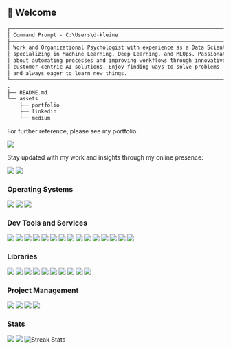## 👋 Welcome

```markdown
┌──────────────────────────────────────────────────────────────────────────────┐
│ Command Prompt - C:\Users\d-kleine                                           │
├──────────────────────────────────────────────────────────────────────────────┤
│ Work and Organizational Psychologist with experience as a Data Scientist     │
│ specializing in Machine Learning, Deep Learning, and MLOps. Passionate       │
│ about automating processes and improving workflows through innovative,       │
│ customer-centric AI solutions. Enjoy finding ways to solve problems          │
│ and always eager to learn new things.                                        │
└──────────────────────────────────────────────────────────────────────────────┘
.
├── README.md
└── assets
    ├── portfolio
    ├── linkedin
    └── medium
```

For further reference, please see my portfolio:

<a href="https://d-kleine.github.io/"><img src="https://img.shields.io/badge/Portfolio-black?style=plastic&logo=github&logoColor=white"/></a>

Stay updated with my work and insights through my online presence:

<a href="https://www.linkedin.com/in/d-kleine"><img src="https://img.shields.io/badge/LinkedIn-grey?style=social&logo=linkedin&logoColor=blue"/></a> <a href="https://medium.com/@dkleine"> <img src="https://img.shields.io/badge/Medium-grey?style=social&logo=medium"/></a>

### Operating Systems

<img src="https://img.shields.io/badge/Windows-grey?style=for-the-badge&logo=windows&logoColor=blue"/> <img src="https://img.shields.io/badge/WSL-grey?style=for-the-badge&logo=linux"/> <img src="https://img.shields.io/badge/Ubuntu-grey?style=for-the-badge&logo=ubuntu"/>

### Dev Tools and Services

<img src="https://img.shields.io/badge/python-grey?style=for-the-badge&logo=python"/> <img src="https://img.shields.io/badge/jupyter-grey?style=for-the-badge&logo=jupyter"/> <img src="https://img.shields.io/badge/sqlite-grey?style=for-the-badge&logo=sqlite&logoColor=blue"/> <img src="https://img.shields.io/badge/docker-grey?style=for-the-badge&logo=docker"/>
<img src="https://img.shields.io/badge/git-grey?style=for-the-badge&logo=git"/> <img src="https://img.shields.io/badge/github-grey?style=for-the-badge&logo=github"/> <img src="https://img.shields.io/badge/actions-grey?style=for-the-badge&logo=githubactions&logoColor=blue"/> <img src="https://img.shields.io/badge/vs code-grey?style=for-the-badge&logo=visualstudiocode&logoColor=blue"/>
<img src="https://img.shields.io/badge/azure-grey?style=for-the-badge&logo=microsoftazure&logoColor=blue"/> <img src="https://img.shields.io/badge/pipelines-grey?style=for-the-badge&logo=azurepipelines&logoColor=blue"/> <img src="https://img.shields.io/badge/w&b-grey?style=for-the-badge&logo=weightsandbiases"/> <img src="https://img.shields.io/badge/swagger-grey?style=for-the-badge&logo=swagger"/> <img src="https://img.shields.io/badge/postman-grey?style=for-the-badge&logo=postman"/> <img src="https://img.shields.io/badge/terraform-grey?style=for-the-badge&logo=terraform"/> <img src="https://img.shields.io/badge/dbt-grey?style=for-the-badge&logo=dbt"/>

### Libraries

<img src="https://img.shields.io/badge/pytorch-grey?style=for-the-badge&logo=pytorch"/> <img src="https://img.shields.io/badge/sklearn-grey?style=for-the-badge&logo=scikitlearn"/> <img src="https://img.shields.io/badge/%F0%9F%A4%97%20Hugging%20Face-grey?style=for-the-badge"/> <img src="https://img.shields.io/badge/OpenCV-grey?style=for-the-badge&logo=opencv"/> <img src="https://img.shields.io/badge/numpy-grey?style=for-the-badge&logo=numpy&logoColor=blue"/> <img src="https://img.shields.io/badge/pandas-grey?style=for-the-badge&logo=pandas&logoColor=blue"/> <img src="https://img.shields.io/badge/scipy-grey?style=for-the-badge&logo=scipy"/> <img src="https://img.shields.io/badge/pytest-grey?style=for-the-badge&logo=pytest"/> <img src="https://img.shields.io/badge/MLflow-grey?style=for-the-badge&logo=mlflow"/> <img src="https://img.shields.io/badge/fastapi-grey?style=for-the-badge&logo=fastapi"/>

### Project Management

<img src="https://img.shields.io/badge/confluence-grey?style=for-the-badge&logo=confluence&logoColor=blue"/> <img src="https://img.shields.io/badge/asana-grey?style=for-the-badge&logo=asana"/> <img src="https://img.shields.io/badge/trello-grey?style=for-the-badge&logo=trello&logoColor=blue"/> <img src="https://img.shields.io/badge/notion-grey?style=for-the-badge&logo=notion&logoColor=black"/>

### Stats

<img src="https://github-readme-stats.vercel.app/api?username=d-kleine&show=reviews,discussions_started,discussions_answered,prs_merged,prs_merged_percentage&show_icons=true&theme=dark&hide_rank=true"/>

<img src="https://github-readme-stats.vercel.app/api/top-langs/?username=d-kleine&show=reviews,discussions_started,discussions_answered,prs_merged,prs_merged_percentage&layout=compact&show_icons=true&theme=dark&card_width=318"/>

<img src="https://streak-stats.demolab.com?user=d-kleine&theme=dark&card_width=318" alt="Streak Stats"/>

